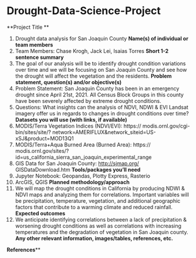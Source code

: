 # Drought-Data-Science-Project
**Project Title **
  1. Drought data analysis for San Joaquin County
**Name(s) of individual or team members**
 1. Team Members: Chase Krogh, Jack Lei, Isaias Torres
**Short 1-2 sentence summary**
  1. The goal of our analysis will be to identify drought condition
variations over time and we will be focusing on San Joaquin County and
see how the drought will affect the vegetation and the residents.
**Problem statement, question(s) and/or objective(s)**
 1. Problem Statement: San Joaquin County has been in an emergency
drought since April 21st, 2021. All Census Block Groups in this county
have been severely affected by extreme drought conditions.
 2. Questions: What insights can the analysis of NDVI, NDWI & EVI
Landsat imagery offer us in regards to changes in drought conditions
over time?
**Datasets you will use (with links, if available)**
  1. MODIS/Terra Vegetation Indices (NDVI/EVI): https://
modis.ornl.gov/cgi-bin/sites/site/?
network=AMERIFLUX&network_siteid=US-xSJ&product=MOD13Q1
  2. MODIS/Terra+Aqua Burned Area (Burned Area): https://
modis.ornl.gov/sites/?
id=us_california_sierra_san_joaquin_experimental_range
  3. GIS Data for San Joaquin County: http://sjmap.org/
GISDataDownload.htm
**Tools/packages you’ll need**
  1. Jupyter Notebook: Geopandas, Plotty Express, Rasterio
  2. ArcGIS, QGIS
**Planned methodology/approach**
  1. We will map the drought conditions in California by producing
NDWI &amp; NDVI maps and analyzing them for correlations. Important
variables will be precipitation, temperature, vegetation, and
additional geographic factors that contribute to a warming climate and
reduced rainfall.
**Expected outcomes**
  1. We anticipate identifying correlations between a lack of
precipitation & worsening drought conditions as well as correlations
with increasing temperatures and the degradation of vegetation in San
Joaquin county.
**Any other relevant information, images/tables, references, etc.**
 
 **References****
